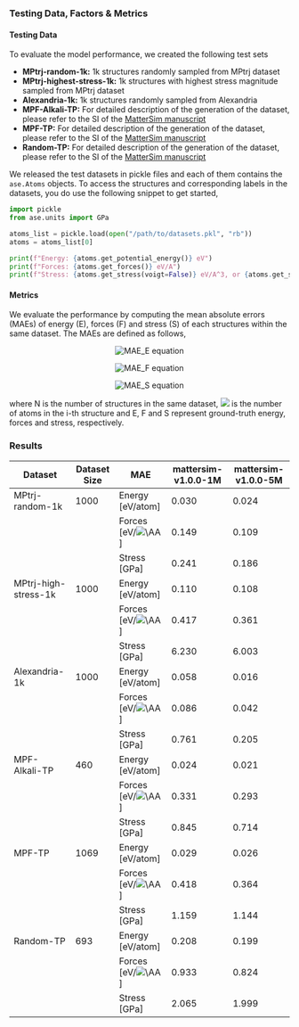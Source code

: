 ### Testing Data, Factors & Metrics

#### Testing Data

To evaluate the model performance, we created the following test sets

- **MPtrj-random-1k:** 1k structures randomly sampled from MPtrj dataset
- **MPtrj-highest-stress-1k:** 1k structures with highest stress magnitude sampled from MPtrj dataset
- **Alexandria-1k:** 1k structures randomly sampled from Alexandria
- **MPF-Alkali-TP:** For detailed description of the generation of the dataset, please refer to the SI of the [MatterSim manuscript](https://arxiv.org/abs/2405.04967)
- **MPF-TP:** For detailed description of the generation of the dataset, please refer to the SI of the [MatterSim manuscript](https://arxiv.org/abs/2405.04967)
- **Random-TP:** For detailed description of the generation of the dataset, please refer to the SI of the [MatterSim manuscript](https://arxiv.org/abs/2405.04967)

We released the test datasets in pickle files and each of them contains the `ase.Atoms` objects. To access the structures and corresponding labels in the datasets, you do use the following snippet to get started,

```python
import pickle
from ase.units import GPa

atoms_list = pickle.load(open("/path/to/datasets.pkl", "rb"))
atoms = atoms_list[0]

print(f"Energy: {atoms.get_potential_energy()} eV")
print(f"Forces: {atoms.get_forces()} eV/A")
print(f"Stress: {atoms.get_stress(voigt=False)} eV/A^3, or {atoms.get_stress(voigt=False)/GPa}")
```

#### Metrics

We evaluate the performance by computing the mean absolute errors (MAEs) of energy (E), forces (F) and stress (S) of each structures within the same dataset. The MAEs are defined as follows,
<p align="center">
      <img src="https://latex.codecogs.com/svg.latex?\mathrm{MAE}_E=\frac{1}{N}\sum_{i}^N\frac{1}{N_{at}^{(i)}}|E_i-\tilde{E}_i|" alt="MAE_E equation">
</p>
<p align="center">
      <img src="https://latex.codecogs.com/svg.latex?\mathrm{MAE}_F=\frac{1}{N}\sum_i^N\frac{1}{N_{at}^{(i)}}\sum_{j}^{N^{(i)}_{at}}||F_{ij}-\tilde{F}_{ij}||_2," alt="MAE_F equation">
</p>
<p align="center">
      <img src="https://latex.codecogs.com/svg.latex?\mathrm{MAE}_S=\frac{1}{N}\sum_i^{N}||S_{i}-\tilde{S}_{i}||_2," alt="MAE_S equation">
</p>
where N is the number of structures in the same dataset, <img src="https://latex.codecogs.com/svg.image?\inline&space;&space;N_{at}^{(i)}"> is the number of atoms in the i-th structure and E, F and S represent ground-truth energy, forces and stress, respectively.

### Results

| Dataset              | Dataset Size | MAE               | mattersim-v1.0.0-1M | mattersim-v1.0.0-5M |
| -------------------- | ------------ | ----------------- | ------------ | ------------ |
| MPtrj-random-1k      | 1000         | Energy [eV/atom]  | 0.030        | 0.024        |
|                      |              | Forces [eV/<img src="https://latex.codecogs.com/svg.latex?\AA" alt="\AA">] | 0.149        | 0.109        |
|                      |              | Stress [GPa]      | 0.241        | 0.186        |
| MPtrj-high-stress-1k | 1000         | Energy [eV/atom]  | 0.110        | 0.108        |
|                      |              | Forces [eV/<img src="https://latex.codecogs.com/svg.latex?\AA" alt="\AA">] | 0.417        | 0.361        |
|                      |              | Stress [GPa]      | 6.230        | 6.003        |
| Alexandria-1k        | 1000         | Energy [eV/atom]  | 0.058        | 0.016        |
|                      |              | Forces [eV/<img src="https://latex.codecogs.com/svg.latex?\AA" alt="\AA">] | 0.086        | 0.042        |
|                      |              | Stress [GPa]      | 0.761        | 0.205        |
| MPF-Alkali-TP        | 460          | Energy [eV/atom]  | 0.024        | 0.021        |
|                      |              | Forces [eV/<img src="https://latex.codecogs.com/svg.latex?\AA" alt="\AA">] | 0.331        | 0.293        |
|                      |              | Stress [GPa]      | 0.845        | 0.714        |
| MPF-TP               | 1069         | Energy [eV/atom]  | 0.029        | 0.026        |
|                      |              | Forces [eV/<img src="https://latex.codecogs.com/svg.latex?\AA" alt="\AA">] | 0.418        | 0.364        |
|                      |              | Stress [GPa]      | 1.159        | 1.144        |
| Random-TP            | 693          | Energy [eV/atom]  | 0.208        | 0.199        |
|                      |              | Forces [eV/<img src="https://latex.codecogs.com/svg.latex?\AA" alt="\AA">] | 0.933        | 0.824        |
|                      |              | Stress [GPa]      | 2.065        | 1.999        |
